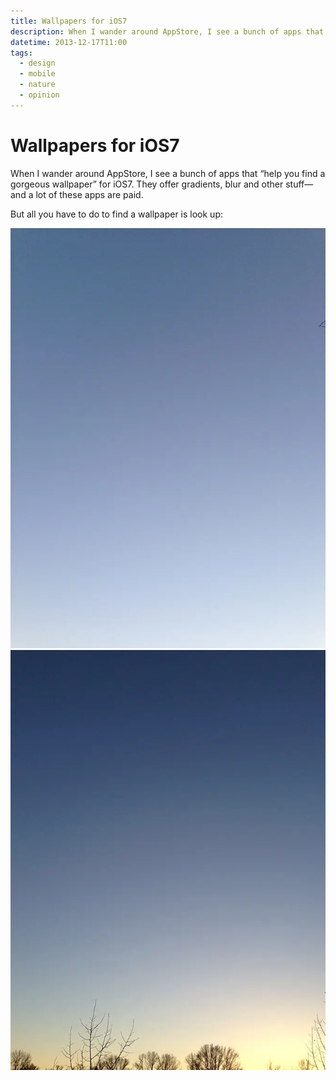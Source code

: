 ```yaml
---
title: Wallpapers for iOS7
description: When I wander around AppStore, I see a bunch of apps that “help you find a gorgeous wallpaper” for iOS7. They offer gradients, blur and other stuff—and a lot of these apps are paid. But all you have to do to find a wallpaper is look up.
datetime: 2013-12-17T11:00
tags:
  - design
  - mobile
  - nature
  - opinion
---
```


# Wallpapers for iOS7

When I wander around AppStore, I see a bunch of apps that “help you find a gorgeous wallpaper” for iOS7. They offer gradients, blur and other stuff—and a lot of these apps are paid.

But all you have to do to find a wallpaper is look up:

![One wallpaper](./wallpaper-1.webp)
![Two wallpaper](./wallpaper-2.webp)
